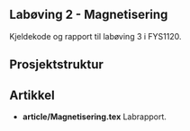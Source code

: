 ## Labøving 2 - Magnetisering

Kjeldekode og rapport til labøving 3 i FYS1120.

## Prosjektstruktur

## Artikkel

* **article/Magnetisering.tex** Labrapport.
